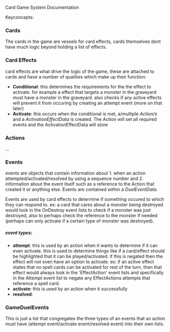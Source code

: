 Card Game System Documentation

Keyconcepts:

### Cards
The cards in the game are vessels for card effects, cards themselves dont have much logic beyond holding a list of effects.

### Card Effects
card effects are what drive the logic of the game, these are attached to cards and have a number of qualities which make up their function:
- **Conditional**: this determines the requirements for the the effect to activate. for example a effect that targets a monster in the graveyard must have a monster in the graveyard. also checks if any active effects will prevent it from occuring by creating an attempt event (more on that later)
- **Activate**: this occurs when the conditional is met, a/multiple *Action/s* and a *ActivationEffectData* is created. The Action will set all required events and the ActivationEffectData will store 

### Actions
...

### Events
events are objects that contain information about 1. when an action attempted/activated/resolved by using a sequence number and 2. information about the event itself such as a reference to the Action that created it or anything else. Events are contained within a *DuelEventData*.

Events are used by card effects to determine if something occured to which they can respond to. ex: a card that cares about a monster being destroyed would look in the OnDestroy event lists to check if a monster was just destroyed, also to perhaps check the reference to the monster if needed (perhaps can only activate if a certain type of monster was destroyed).

##### event types:
- **attempt**: this is used by an action when it wants to determine if it can even activate. this is used to determine things like if a card/effect should be highlighted that it can be played/activated. if this is negated then the effect will not even have an option to activate. ex: if an active effect states that no spell cards can be activated for rest of the turn, then that effect would always look in the 'EffectAction' event lists and specifically in the Attempt event list to negate any EffectActions attempts that reference a spell card.
- **activate**: this is used by an action when it successfully 
- **resolved**:

### GameDuelEvents
This is just a list that congregates the three types of an events that an action must have (attempt event/activate event/resolved event) into their own lists.
